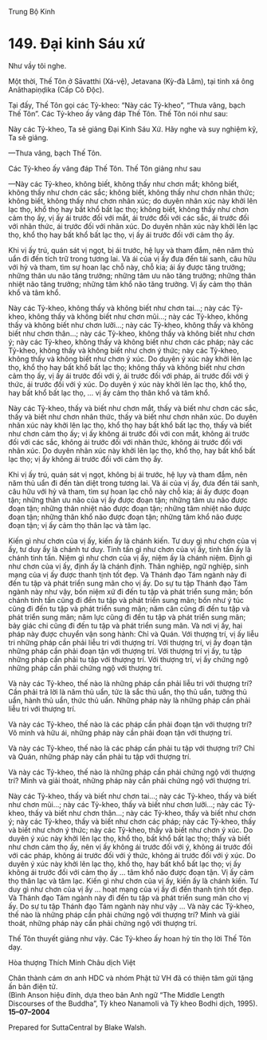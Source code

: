  

Trung Bộ Kinh

# 149\. Ðại kinh Sáu xứ

Như vầy tôi nghe.

Một thời, Thế Tôn ở Sāvatthi (Xá-vệ), Jetavana (Kỳ-đà Lâm), tại tinh xá ông Anāthapiṇḍika (Cấp Cô Ðộc).

Tại đấy, Thế Tôn gọi các Tỷ-kheo: “Này các Tỷ-kheo”, “Thưa vâng, bạch Thế Tôn”. Các Tỷ-kheo ấy vâng đáp Thế Tôn. Thế Tôn nói như sau:

Này các Tỷ-kheo, Ta sẽ giảng Ðại Kinh Sáu Xứ. Hãy nghe và suy nghiệm kỹ, Ta sẽ giảng.

—Thưa vâng, bạch Thế Tôn.

Các Tỷ-kheo ấy vâng đáp Thế Tôn. Thế Tôn giảng như sau

—Này các Tỷ-kheo, không biết, không thấy như chơn mắt; không biết, không thấy như chơn các sắc; không biết, không thấy như chơn nhãn thức; không biết, không thấy như chơn nhãn xúc; do duyên nhãn xúc này khởi lên lạc thọ, khổ thọ hay bất khổ bất lạc thọ; không biết, không thấy như chơn cảm thọ ấy, vị ấy ái trước đối với mắt, ái trước đối với các sắc, ái trước đối với nhãn thức, ái trước đối với nhãn xúc. Do duyên nhãn xúc này khởi lên lạc thọ, khổ thọ hay bất khổ bất lạc thọ, vị ấy ái trước đối với cảm thọ ấy.

Khi vị ấy trú, quán sát vị ngọt, bị ái trước, hệ lụy và tham đắm, nên năm thủ uẩn đi đến tích trữ trong tương lai. Và ái của vị ấy đưa đến tái sanh, câu hữu với hỷ và tham, tìm sự hoan lạc chỗ này, chỗ kia; ái ấy được tăng trưởng; những thân ưu não tăng trưởng; những tâm ưu não tăng trưởng; những thân nhiệt não tăng trưởng; những tâm khổ não tăng trưởng. Vị ấy cảm thọ thân khổ và tâm khổ.

Này các Tỷ-kheo, không thấy và không biết như chơn tai…; này các Tỷ-kheo, không thấy và không biết như chơn mũi…; này các Tỷ-kheo, không thấy và không biết như chơn lưỡi…; này các Tỷ-kheo, không thấy và không biết như chơn thân…; này các Tỷ-kheo, không thấy và không biết như chơn ý; này các Tỷ-kheo, không thấy và không biết như chơn các pháp; này các Tỷ-kheo, không thấy và không biết như chơn ý thức; này các Tỷ-kheo, không thấy và không biết như chơn ý xúc. Do duyên ý xúc này khởi lên lạc thọ, khổ thọ hay bất khổ bất lạc thọ; không thấy và không biết như chơn cảm thọ ấy, vị ấy ái trước đối với ý, ái trước đối với pháp, ái trước đối với ý thức, ái trước đối với ý xúc. Do duyên ý xúc này khởi lên lạc thọ, khổ thọ, hay bất khổ bất lạc thọ, … vị ấy cảm thọ thân khổ và tâm khổ.

Này các Tỷ-kheo, thấy và biết như chơn mắt, thấy và biết như chơn các sắc, thấy và biết như chơn nhãn thức, thấy và biết như chơn nhãn xúc. Do duyên nhãn xúc này khởi lên lạc thọ, khổ thọ hay bất khổ bất lạc thọ, thấy và biết như chơn cảm thọ ấy; vị ấy không ái trước đối với con mắt, không ái trước đối với các sắc, không ái trước đối với nhãn thức, không ái trước đối với nhãn xúc. Do duyên nhãn xúc này khởi lên lạc thọ, khổ thọ, hay bất khổ bất lạc thọ; vị ấy không ái trước đối với cảm thọ ấy.

Khi vị ấy trú, quán sát vị ngọt, không bị ái trước, hệ lụy và tham đắm, nên năm thủ uẩn đi đến tàn diệt trong tương lai. Và ái của vị ấy, đưa đến tái sanh, câu hữu với hỷ và tham, tìm sự hoan lạc chỗ này chỗ kia; ái ấy được đoạn tận; những thân ưu não của vị ấy được đoạn tận; những tâm ưu não được đoạn tận; những thân nhiệt não được đoạn tận; những tâm nhiệt não được đoạn tận; những thân khổ não được đoạn tận; những tâm khổ não được đoạn tận; vị ấy cảm thọ thân lạc và tâm lạc.

Kiến gì như chơn của vị ấy, kiến ấy là chánh kiến. Tư duy gì như chơn của vị ấy, tư duy ấy là chánh tư duy. Tinh tấn gì như chơn của vị ấy, tinh tấn ấy là chánh tinh tấn. Niệm gì như chơn của vị ấy, niệm ấy là chánh niệm. Ðịnh gì như chơn của vị ấy, định ấy là chánh định. Thân nghiệp, ngữ nghiệp, sinh mạng của vị ấy được thanh tịnh tốt đẹp. Và Thánh đạo Tám ngành này đi đến tu tập và phát triển sung mãn cho vị ấy. Do sự tu tập Thánh đạo Tám ngành này như vậy, bốn niệm xứ đi đến tu tập và phát triển sung mãn; bốn chánh tinh tấn cũng đi đến tu tập và phát triển sung mãn; bốn như ý túc cũng đi đến tu tập và phát triển sung mãn; năm căn cũng đi đến tu tập và phát triển sung mãn; năm lực cũng đi đến tu tập và phát triển sung mãn; bảy giác chi cũng đi đến tu tập và phát triển sung mãn. Và nơi vị ấy, hai pháp này được chuyển vận song hành: Chỉ và Quán. Với thượng trí, vị ấy liễu tri những pháp cần phải liễu tri với thượng trí. Với thượng trí, vị ấy đoạn tận những pháp cần phải đoạn tận với thượng trí. Với thượng trí vị ấy, tu tập những pháp cần phải tu tập với thượng trí. Với thượng trí, vị ấy chứng ngộ những pháp cần phải chứng ngộ với thượng trí.

Và này các Tỷ-kheo, thế nào là những pháp cần phải liễu tri với thượng trí? Cần phải trả lời là năm thủ uẩn, tức là sắc thủ uẩn, thọ thủ uẩn, tưởng thủ uẩn, hành thủ uẩn, thức thủ uẩn. Những pháp này là những pháp cần phải liễu tri với thượng trí.

Và này các Tỷ-kheo, thế nào là các pháp cần phải đoạn tận với thượng trí? Vô minh và hữu ái, những pháp này cần phải đoạn tận với thượng trí.

Và này các Tỷ-kheo, thế nào là các pháp cần phải tu tập với thượng trí? Chỉ và Quán, những pháp này cần phải tu tập với thượng trí.

Và này các Tỷ-kheo, thế nào là những pháp cần phải chứng ngộ với thượng trí? Minh và giải thoát, những pháp này cần phải chứng ngộ với thượng trí.

Này các Tỷ-kheo, thấy và biết như chơn tai…; này các Tỷ-kheo, thấy và biết như chơn mũi…; này các Tỷ-kheo, thấy và biết như chơn lưỡi…; này các Tỷ-kheo, thấy và biết như chơn thân…; này các Tỷ-kheo, thấy và biết như chơn ý; này các Tỷ-kheo, thấy và biết như chơn các pháp; này các Tỷ-kheo, thấy và biết như chơn ý thức; này các Tỷ-kheo, thấy và biết như chơn ý xúc. Do duyên ý xúc này khởi lên lạc thọ, khổ thọ, bất khổ bất lạc thọ; thấy và biết như chơn cảm thọ ấy, nên vị ấy không ái trước đối với ý, không ái trước đối với các pháp, không ái trước đối với ý thức, không ái trước đối với ý xúc. Do duyên ý xúc này khởi lên lạc thọ, khổ thọ, hay bất khổ bất lạc thọ; vị ấy không ái trước đối với cảm thọ ấy … tâm khổ não được đoạn tận. Vị ấy cảm thọ thân lạc và tâm lạc. Kiến gì như chơn của vị ấy, kiến ấy là chánh kiến. Tư duy gì như chơn của vị ấy … hoạt mạng của vị ấy đi đến thanh tịnh tốt đẹp. Và Thánh đạo Tám ngành này đi đến tu tập và phát triển sung mãn cho vị ấy. Do sự tu tập Thánh đạo Tám ngành này như vậy … Và này các Tỷ-kheo, thế nào là những pháp cần phải chứng ngộ với thượng trí? Minh và giải thoát, những pháp này cần phải chứng ngộ với thượng trí.

Thế Tôn thuyết giảng như vậy. Các Tỷ-kheo ấy hoan hỷ tín thọ lời Thế Tôn dạy.

Hòa thượng Thích Minh Châu dịch Việt

Chân thành cám ơn anh HDC và nhóm Phật tử VH đã có thiện tâm gửi tặng ấn bản điện tử.  
(Bình Anson hiệu đính, dựa theo bản Anh ngữ “The Middle Length Discourses of the Buddha”, Tỳ kheo Nanamoli và Tỳ kheo Bodhi dịch, 1995).  
**15–07–2004**

Prepared for SuttaCentral by Blake Walsh.